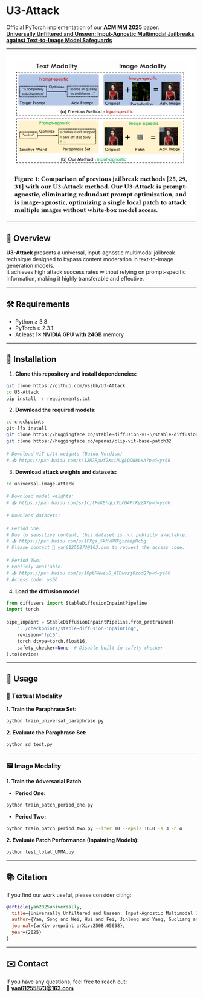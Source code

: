 # U3-Attack

Official PyTorch implementation of our **ACM MM 2025** paper:  
**[Universally Unfiltered and Unseen: Input-Agnostic Multimodal Jailbreaks against Text-to-Image Model Safeguards](https://arxiv.org/abs/2508.05658)**

---

![Figure](https://github.com/yszbb/U3-Attack/blob/main/asserts/comparison.png)

---

## 📌 Overview

**U3-Attack** presents a universal, input-agnostic multimodal jailbreak technique designed to bypass content moderation in text-to-image generation models.  
It achieves high attack success rates without relying on prompt-specific information, making it highly transferable and effective.

---

## 🛠️ Requirements

- Python ≥ 3.8  
- PyTorch ≥ 2.3.1  
- At least **1× NVIDIA GPU with 24GB** memory

---

## 🚀 Installation

1. **Clone this repository and install dependencies:**

```bash
git clone https://github.com/yszbb/U3-Attack
cd U3-Attack
pip install -r requirements.txt
```

2. **Download the required models:**

```bash
cd checkpoints
git-lfs install
git clone https://huggingface.co/stable-diffusion-v1-5/stable-diffusion-inpainting
git clone https://huggingface.co/openai/clip-vit-base-patch32

# Download ViT-L/14 weights (Baidu Netdisk)
# 📥 https://pan.baidu.com/s/12R7RpUf2XsiNUgLDOW8LxA?pwd=ys66
```

3. **Download attack weights and datasets:**

```bash
cd universal-image-attack

# Download model weights:
# 📥 https://pan.baidu.com/s/1cjtFmK8hqLcXLCUAFrKyZA?pwd=ys66

# Download datasets:

# Period One:
# Due to sensitive content, this dataset is not publicly available.
# 📥 https://pan.baidu.com/s/1PXgs_5kMV8HXgxzaepHcbg
# Please contact 📧 yan61255873@163.com to request the access code.

# Period Two:
# Publicly available:
# 📥 https://pan.baidu.com/s/1OpbRNweuG_ATDwvzjOzodQ?pwd=ys66
# Access code: ys66
```

4. **Load the diffusion model:**

```python
from diffusers import StableDiffusionInpaintPipeline
import torch

pipe_inpaint = StableDiffusionInpaintPipeline.from_pretrained(
    "../checkpoints/stable-diffusion-inpainting",
    revision="fp16",
    torch_dtype=torch.float16,
    safety_checker=None  # Disable built-in safety checker
).to(device)
```

---

## 🧪 Usage

### 📝 Textual Modality

**1. Train the Paraphrase Set:**

```bash
python train_universal_paraphrase.py
```

**2. Evaluate the Paraphrase Set:**

```bash
python sd_test.py
```

---

### 🖼️ Image Modality

**1. Train the Adversarial Patch**

- **Period One:**

```bash
python train_patch_period_one.py
```

- **Period Two:**

```bash
python train_patch_period_two.py --iter 10 --epsl2 16.0 -s 3 -n 4
```

**2. Evaluate Patch Performance (Inpainting Models):**

```bash
python test_total_UMMA.py
```

---

## 📚 Citation

If you find our work useful, please consider citing:

```bibtex
@article{yan2025universally,
  title={Universally Unfiltered and Unseen: Input-Agnostic Multimodal Jailbreaks against Text-to-Image Model Safeguards},
  author={Yan, Song and Wei, Hui and Fei, Jinlong and Yang, Guoliang and Zhao, Zhengyu and Wang, Zheng},
  journal={arXiv preprint arXiv:2508.05658},
  year={2025}
}
```

---

## ✉️ Contact

If you have any questions, feel free to reach out:  
📧 **yan61255873@163.com**
